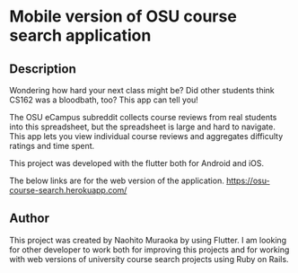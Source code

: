 # Mobile version of OSU course search application


## Description
Wondering how hard your next class might be? Did other students think CS162 was a bloodbath, too? This app can tell you!

The OSU eCampus subreddit collects course reviews from real students into this spreadsheet, but the spreadsheet is large and hard to navigate. This app lets you view individual course reviews and aggregates difficulty ratings and time spent.

This project was developed with the flutter both for Android and iOS.

The below links are for the web version of the application.
https://osu-course-search.herokuapp.com/

## Author
This project was created by Naohito Muraoka by using Flutter. I am looking for other developer to work both for improving this projects and for working with web versions of university course search projects using Ruby on Rails. 
